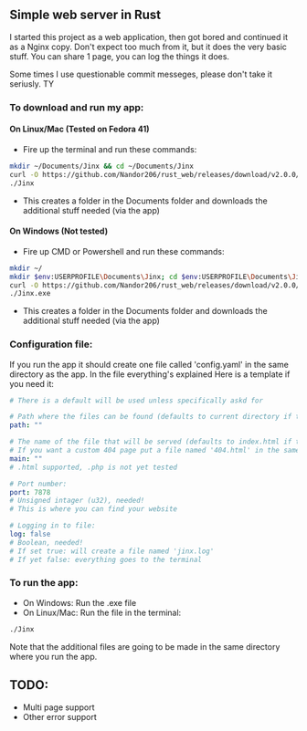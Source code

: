 ## Simple web server in Rust
I started this project as a web application, then got bored and continued it as a Nginx copy. 
Don't expect too much from it, but it does the very basic stuff. You can share 1 page, you can log the things it does. 

Some times I use questionable commit messeges, please don't take it seriusly. TY

### To download and run my app:
#### On Linux/Mac (Tested on Fedora 41)
- Fire up the terminal and run these commands:
```sh
mkdir ~/Documents/Jinx && cd ~/Documents/Jinx
curl -O https://github.com/Nandor206/rust_web/releases/download/v2.0.0/Jinx
./Jinx
```
- This creates a folder in the Documents folder and downloads the additional stuff needed (via the app)

#### On Windows (Not tested)
- Fire up CMD or Powershell and run these commands:
```sh
mkdir ~/
mkdir $env:USERPROFILE\Documents\Jinx; cd $env:USERPROFILE\Documents\Jinx
curl -O https://github.com/Nandor206/rust_web/releases/download/v2.0.0/Jinx.exe
./Jinx.exe
```
- This creates a folder in the Documents folder and downloads the additional stuff needed (via the app)

### Configuration file:
If you run the app it should create one file called 'config.yaml' in the same directory as the app.
In the file everything's explained
Here is a template if you need it:
```yaml
# There is a default will be used unless specifically askd for

# Path where the files can be found (defaults to current directory if the string is empty)
path: ""

# The name of the file that will be served (defaults to index.html if the string is empty)
# If you want a custom 404 page put a file named '404.html' in the same directory
main: ""
# .html supported, .php is not yet tested

# Port number:
port: 7878
# Unsigned intager (u32), needed!
# This is where you can find your website

# Logging in to file:
log: false
# Boolean, needed!
# If set true: will create a file named 'jinx.log'
# If yet false: everything goes to the terminal
```



### To run the app:
- On Windows:
Run the .exe file
- On Linux/Mac:
Run the file in the terminal:
```sh
./Jinx
```
Note that the additional files are going to be made in the same directory where you run the app.

## TODO:
- Multi page support
- Other error support
